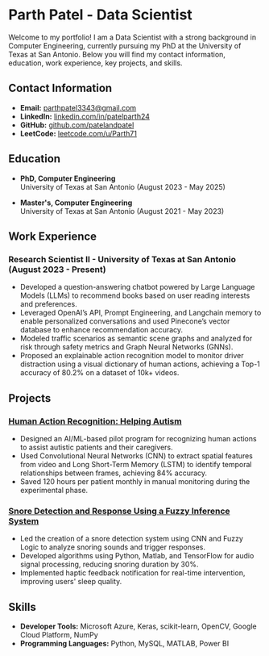 # Parth Patel - Data Scientist

Welcome to my portfolio! I am a Data Scientist with a strong background in Computer Engineering, currently pursuing my PhD at the University of Texas at San Antonio. Below you will find my contact information, education, work experience, key projects, and skills.

## Contact Information
- **Email:** [parthpatel3343@gmail.com](mailto:parthpatel3343@gmail.com)
- **LinkedIn:** [linkedin.com/in/patelparth24](https://linkedin.com/in/patelparth24/)
- **GitHub:** [github.com/patelandpatel](https://github.com/patelandpatel)
- **LeetCode:** [leetcode.com/u/Parth71](https://leetcode.com/u/Parth71/)

## Education
- **PhD, Computer Engineering**  
  University of Texas at San Antonio (August 2023 - May 2025)
  
- **Master's, Computer Engineering**  
  University of Texas at San Antonio (August 2021 - May 2023)

## Work Experience
### Research Scientist II - University of Texas at San Antonio (August 2023 - Present)
- Developed a question-answering chatbot powered by Large Language Models (LLMs) to recommend books based on user reading interests and preferences.
- Leveraged OpenAI’s API, Prompt Engineering, and Langchain memory to enable personalized conversations and used Pinecone’s vector database to enhance recommendation accuracy.
- Modeled traffic scenarios as semantic scene graphs and analyzed for risk through safety metrics and Graph Neural Networks (GNNs).
- Proposed an explainable action recognition model to monitor driver distraction using a visual dictionary of human actions, achieving a Top-1 accuracy of 80.2% on a dataset of 10k+ videos.

## Projects
### [Human Action Recognition: Helping Autism](https://github.com/patelandpatel/AI-Data-driven-models-in-Human-Action-Recognition)
- Designed an AI/ML-based pilot program for recognizing human actions to assist autistic patients and their caregivers.
- Used Convolutional Neural Networks (CNN) to extract spatial features from video and Long Short-Term Memory (LSTM) to identify temporal relationships between frames, achieving 84% accuracy.
- Saved 120 hours per patient monthly in manual monitoring during the experimental phase.

### [Snore Detection and Response Using a Fuzzy Inference System](https://github.com/patelandpatel/Snoring-Audio-Classifiction)
- Led the creation of a snore detection system using CNN and Fuzzy Logic to analyze snoring sounds and trigger responses.
- Developed algorithms using Python, Matlab, and TensorFlow for audio signal processing, reducing snoring duration by 30%.
- Implemented haptic feedback notification for real-time intervention, improving users' sleep quality.

## Skills
- **Developer Tools:** Microsoft Azure, Keras, scikit-learn, OpenCV, Google Cloud Platform, NumPy
- **Programming Languages:** Python, MySQL, MATLAB, Power BI
